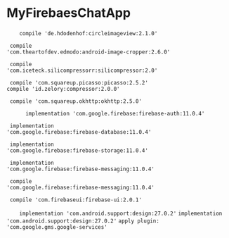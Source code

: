 # MyFirebaesChatApp

<h3></h3>
<p><code>    compile 'de.hdodenhof:circleimageview:2.1.0'</code>
      
 <code>     compile 'com.theartofdev.edmodo:android-image-cropper:2.6.0'</code>
      
 <code>   compile 'com.iceteck.silicompressorr:silicompressor:2.0'</code>
    
 <code>       compile 'com.squareup.picasso:picasso:2.5.2'</code>
<code>    compile 'id.zelory:compressor:2.0.0'</code>
    
 <code>   compile 'com.squareup.okhttp:okhttp:2.5.0'</code>
    </p>

<p><code>      implementation 'com.google.firebase:firebase-auth:11.0.4'</code>
      
 <code>     implementation 'com.google.firebase:firebase-database:11.0.4'</code>
     
<code>    implementation 'com.google.firebase:firebase-storage:11.0.4'</code>
    
<code>    implementation 'com.google.firebase:firebase-messaging:11.0.4'</code>
    
<code>    compile 'com.google.firebase:firebase-messaging:11.0.4'</code>
    
  <code>    compile 'com.firebaseui:firebase-ui:2.0.1'</code>

</code></p>

<p><code>    implementation 'com.android.support:design:27.0.2'</code>
  <code>implementation 'com.android.support:design:27.0.2'</code>
    <code>apply plugin: 'com.google.gms.google-services'</code>
</p>
